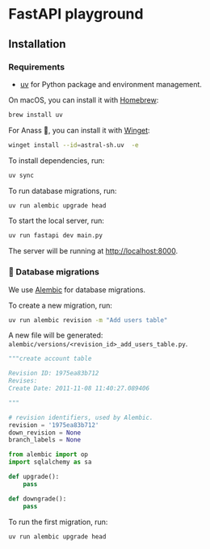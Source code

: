 # FastAPI playground

## Installation

### Requirements

- [uv](https://docs.astral.sh/uv/) for Python package and environment management.

On macOS, you can install it with [Homebrew](https://brew.sh/):

```bash
brew install uv
```

For Anass 🍑, you can install it with [Winget](https://winstall.app/apps/astral-sh.uv):

```bash
winget install --id=astral-sh.uv  -e
```

To install dependencies, run:

```bash
uv sync
```

To run database migrations, run:

```bash
uv run alembic upgrade head
```

To start the local server, run:

```bash
uv run fastapi dev main.py
```

The server will be running at [http://localhost:8000](http://localhost:8000).

### 🐘 Database migrations

We use [Alembic](https://alembic.sqlalchemy.org/en/latest/) for database migrations.

To create a new migration, run:

```bash
uv run alembic revision -m "Add users table"
```

A new file will be generated: `alembic/versions/<revision_id>_add_users_table.py`.

```python
"""create account table

Revision ID: 1975ea83b712
Revises:
Create Date: 2011-11-08 11:40:27.089406

"""

# revision identifiers, used by Alembic.
revision = '1975ea83b712'
down_revision = None
branch_labels = None

from alembic import op
import sqlalchemy as sa

def upgrade():
    pass

def downgrade():
    pass
```

To run the first migration, run:

```bash
uv run alembic upgrade head
```

